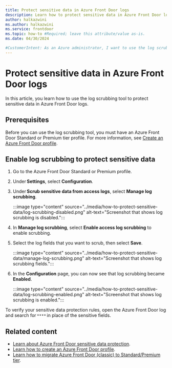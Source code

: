 ```yaml
---
title: Protect sensitive data in Azure Front Door logs
description: Learn how to protect sensitive data in Azure Front Door logs by using the log scrubbing tool.
author: halkazwini
ms.author: halkazwini
ms.service: frontdoor
ms.topic: how-to #Required; leave this attribute/value as-is.
ms.date: 04/30/2024

#CustomerIntent: As an Azure administrator, I want to use the log scrubbing tool so that I can protect sensitive data in Azure Front Door logs.
---
```


# Protect sensitive data in Azure Front Door logs

In this article, you learn how to use the log scrubbing tool to protect sensitive data in Azure Front Door logs.

## Prerequisites

Before you can use the log scrubbing tool, you must have an Azure Front Door Standard or Premium tier profile. For more information, see [Create an Azure Front Door profile](../create-front-door-portal.md).

## Enable log scrubbing to protect sensitive data


1. Go to the Azure Front Door Standard or Premium profile.

1. Under **Settings**, select **Configuration**. 

1. Under **Scrub sensitive data from access logs**, select **Manage log scrubbing**. 

   :::image type="content" source="../media/how-to-protect-sensitive-data/log-scrubbing-disabled.png" alt-text="Screenshot that shows log scrubbing is disabled.":::

1. In **Manage log scrubbing**, select **Enable access log scrubbing** to enable scrubbing. 

1. Select the log fields that you want to scrub, then select **Save**.

   :::image type="content" source="../media/how-to-protect-sensitive-data/manage-log-scrubbing.png" alt-text="Screenshot that shows log scrubbing fields.":::

1. In the **Configuration** page, you can now see that log scrubbing became **Enabled**.

   :::image type="content" source="../media/how-to-protect-sensitive-data/log-scrubbing-enabled.png" alt-text="Screenshot that shows log scrubbing is enabled.":::

To verify your sensitive data protection rules, open the Azure Front Door log and search for `****` in place of the sensitive fields.

## Related content

- [Learn about Azure Front Door sensitive data protection](../create-front-door-portal.md).
- [Learn how to create an Azure Front Door profile](sensitive-data-protection.md).
- [Learn how to migrate Azure Front Door (classic) to Standard/Premium tier](../migrate-tier.md).
